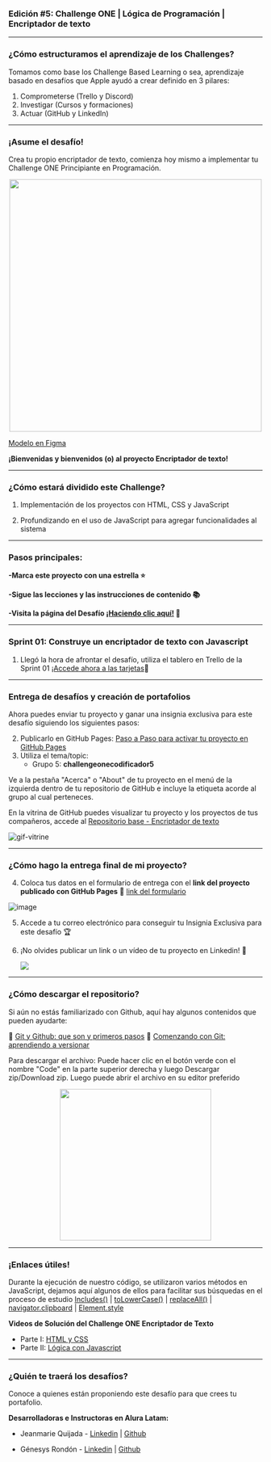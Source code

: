 ### Edición #5: Challenge ONE | Lógica de Programación | Encriptador de texto

---

### ¿Cómo estructuramos el aprendizaje de los Challenges?

Tomamos como base los Challenge Based Learning o sea, aprendizaje basado en desafíos que Apple ayudó a crear definido en 3 pilares:

1) Comprometerse (Trello y Discord)
2) Investigar (Cursos y formaciones)
3) Actuar (GitHub y LinkedIn)

---


### ¡Asume el desafío!

Crea tu propio encriptador de texto, comienza hoy mismo a implementar tu Challenge ONE Principiante en Programación.

<p align="center" >
     <img width="500" heigth="300" src="https://user-images.githubusercontent.com/91544872/157673573-5e781ce9-601c-4ea3-9db1-b60bebf717aa.png">
</p>

 [Modelo en Figma](https://www.figma.com/file/trP3p5nEh7XUyB3n2bomjP/Alura-Challenge---Desaf%C3%ADo-1---L%C3%B3gica)

**¡Bienvenidas y bienvenidos (o) al proyecto Encriptador de texto!**


---

### ¿Cómo estará dividido este Challenge?


1) Implementación de los proyectos con HTML, CSS y JavaScript

2) Profundizando en el uso de JavaScript para agregar funcionalidades al sistema

---

### Pasos principales:

**-Marca este proyecto con una estrella ⭐**

**-Sigue las lecciones y las instrucciones de contenido 📚**

**-Visita la página del Desafío [¡Haciendo clic aquí!](https://www.aluracursos.com/challenges/challenge-one-logica) 📃**

---

### Sprint 01: Construye un encriptador de texto con Javascript
 
1) Llegó la hora de afrontar el desafío, utiliza el tablero en Trello de la Sprint 01  [¡Accede ahora a las tarjetas](https://trello.com/b/k9WwtdYU/g5-challenge-one-encriptador-de-texto)📅

---

### Entrega de desafíos y creación de portafolios

Ahora puedes enviar tu proyecto y ganar una insignia exclusiva para este desafío siguiendo los siguientes pasos:
 
2) Publicarlo en GitHub Pages: [Paso a Paso para activar tu proyecto en GitHub Pages](https://www.aluracursos.com/blog/github-pages) 
3) Utiliza el tema/topic:
     - Grupo 5: **challengeonecodificador5**

Ve a la pestaña "Acerca" o "About" de tu proyecto en el menú de la izquierda dentro de tu repositorio de GitHub e incluye la etiqueta acorde al grupo al cual perteneces.

En la vitrina de GitHub puedes visualizar tu proyecto y los proyectos de tus compañeros, accede al [Repositorio base - Encriptador de texto](https://github.com/topics/challengeonecodificador5)

![gif-vitrine](https://user-images.githubusercontent.com/91544872/153601047-62aee6cb-e3cf-42b3-92c3-7130c996113f.gif)



---



### ¿Cómo hago la entrega final de mi proyecto?


4) Coloca tus datos en el formulario de entrega con el **link del proyecto publicado con GitHub Pages**
🔹 [link del formulario](https://lp.alura.com.br/alura-latam-entrega-challenge-one-esp)

![image](https://user-images.githubusercontent.com/92184087/208179417-7965c06e-21d6-4174-b76a-95ec648edc00.png)


5) Accede a tu correo electrónico para conseguir tu Insignia Exclusiva para este desafío 🏆
6) ¡No olvides publicar un link o un vídeo de tu proyecto en Linkedin! 🏁

     <a href="https://www.linkedin.com/company/alura-latam/mycompany/" target="_blank"><img src="https://img.shields.io/badge/-LinkedIn-%230077B5?style=for-the-badge&logo=linkedin&logoColor=white" target="_blank"></a>

---

### ¿Cómo descargar el repositorio?

Si aún no estás familiarizado con Github, aquí hay algunos contenidos que pueden ayudarte:

 🔹 [Git y Github: que son y primeros pasos](https://www.aluracursos.com/blog/git-y-github-que-son-y-primeros-pasos)
 🔹 [Comenzando con Git: aprendiendo a versionar](https://www.aluracursos.com/blog/comenzando-con-git)

Para descargar el archivo: Puede hacer clic en el botón verde con el nombre "Code" en la parte superior derecha y luego Descargar zip/Download zip. Luego puede abrir el archivo en su editor preferido 

<p align="center" >
     <img width="300" heigth="200" src="https://user-images.githubusercontent.com/101413385/185686126-23339f8c-ecf9-44b8-9c52-996c50750254.png">
</p>

---

### ¡Enlaces útiles!

Durante la ejecución de nuestro código, se utilizaron varios métodos en JavaScript, dejamos aquí algunos de ellos para facilitar sus búsquedas en el proceso de estudio
  [Includes()](https://developer.mozilla.org/pt-BR/docs/Web/JavaScript/Reference/Global_Objects/Array/includes) |
  [toLowerCase()](https://developer.mozilla.org/pt-BR/docs/Web/JavaScript/Reference/Global_Objects/String/toLowerCase) |
  [replaceAll()](https://developer.mozilla.org/pt-BR/docs/Web/JavaScript/Reference/Global_Objects/String/replaceAll) |
  [navigator.clipboard](https://developer.mozilla.org/en-US/docs/Mozilla/Add-ons/WebExtensions/Interact_with_the_clipboard) |
  [Element.style](https://www.w3schools.com/jsref/dom_obj_style.asp)
  
  **Videos de Solución del Challenge ONE Encriptador de Texto**

 - Parte I: [HTML y CSS](https://www.youtube.com/watch?v=oQgt8BF2wAg)
 - Parte II: [Lógica con Javascript](https://www.youtube.com/watch?v=DVjp-TJihAM)

 ---
### ¿Quién te traerá los desafíos?

Conoce a quienes están proponiendo este desafío para que crees tu portafolio.

**Desarrolladoras e Instructoras en Alura Latam:**

- Jeanmarie Quijada -  [Linkedin](https://www.linkedin.com/in/jeanmariequijada/) | [Github](https://github.com/JeanmarieAluraLatam)

- Génesys Rondón    - [Linkedin](https://www.linkedin.com/in/genesysrondon914762182/) | [Github](https://github.com/genesysaluralatam)
